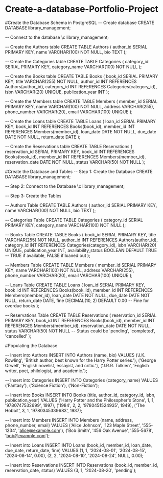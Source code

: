 # Create-a-database-Portfolio-Project
#Create the Database Schema in PostgreSQL
-- Create database
CREATE DATABASE library_management;

-- Connect to the database
\c library_management;

-- Create the Authors table
CREATE TABLE Authors (
    author_id SERIAL PRIMARY KEY,
    name VARCHAR(100) NOT NULL,
    bio TEXT
);

-- Create the Categories table
CREATE TABLE Categories (
    category_id SERIAL PRIMARY KEY,
    category_name VARCHAR(100) NOT NULL
);

-- Create the Books table
CREATE TABLE Books (
    book_id SERIAL PRIMARY KEY,
    title VARCHAR(255) NOT NULL,
    author_id INT REFERENCES Authors(author_id),
    category_id INT REFERENCES Categories(category_id),
    isbn VARCHAR(20) UNIQUE,
    publication_year INT
);

-- Create the Members table
CREATE TABLE Members (
    member_id SERIAL PRIMARY KEY,
    name VARCHAR(100) NOT NULL,
    address VARCHAR(255),
    phone_number VARCHAR(20),
    email VARCHAR(100) UNIQUE
);

-- Create the Loans table
CREATE TABLE Loans (
    loan_id SERIAL PRIMARY KEY,
    book_id INT REFERENCES Books(book_id),
    member_id INT REFERENCES Members(member_id),
    loan_date DATE NOT NULL,
    due_date DATE NOT NULL,
    return_date DATE
);

-- Create the Reservations table
CREATE TABLE Reservations (
    reservation_id SERIAL PRIMARY KEY,
    book_id INT REFERENCES Books(book_id),
    member_id INT REFERENCES Members(member_id),
    reservation_date DATE NOT NULL,
    status VARCHAR(50) NOT NULL
);

#Create the Database and Tables
-- Step 1: Create the Database
CREATE DATABASE library_management;

-- Step 2: Connect to the Database
\c library_management;

-- Step 3: Create the Tables

-- Authors Table
CREATE TABLE Authors (
    author_id SERIAL PRIMARY KEY,
    name VARCHAR(100) NOT NULL,
    bio TEXT
);

-- Categories Table
CREATE TABLE Categories (
    category_id SERIAL PRIMARY KEY,
    category_name VARCHAR(100) NOT NULL
);

-- Books Table
CREATE TABLE Books (
    book_id SERIAL PRIMARY KEY,
    title VARCHAR(255) NOT NULL,
    author_id INT REFERENCES Authors(author_id),
    category_id INT REFERENCES Categories(category_id),
    isbn VARCHAR(20) UNIQUE,
    publication_year INT,
    availability_status BOOLEAN DEFAULT TRUE -- TRUE if available, FALSE if loaned out
);

-- Members Table
CREATE TABLE Members (
    member_id SERIAL PRIMARY KEY,
    name VARCHAR(100) NOT NULL,
    address VARCHAR(255),
    phone_number VARCHAR(20),
    email VARCHAR(100) UNIQUE
);

-- Loans Table
CREATE TABLE Loans (
    loan_id SERIAL PRIMARY KEY,
    book_id INT REFERENCES Books(book_id),
    member_id INT REFERENCES Members(member_id),
    loan_date DATE NOT NULL,
    due_date DATE NOT NULL,
    return_date DATE,
    fine DECIMAL(10, 2) DEFAULT 0.00 -- Fine for overdue books
);

-- Reservations Table
CREATE TABLE Reservations (
    reservation_id SERIAL PRIMARY KEY,
    book_id INT REFERENCES Books(book_id),
    member_id INT REFERENCES Members(member_id),
    reservation_date DATE NOT NULL,
    status VARCHAR(50) NOT NULL -- Status could be 'pending', 'completed', 'cancelled'
);

#Populating the Database

-- Insert into Authors
INSERT INTO Authors (name, bio) VALUES
('J.K. Rowling', 'British author, best known for the Harry Potter series.'),
('George Orwell', 'English novelist, essayist, and critic.'),
('J.R.R. Tolkien', 'English writer, poet, philologist, and academic.');

-- Insert into Categories
INSERT INTO Categories (category_name) VALUES
('Fantasy'),
('Science Fiction'),
('Non-Fiction');

-- Insert into Books
INSERT INTO Books (title, author_id, category_id, isbn, publication_year) VALUES
('Harry Potter and the Philosopher\'s Stone', 1, 1, '9780747532699', 1997),
('1984', 2, 2, '9780451524935', 1949),
('The Hobbit', 3, 1, '9780345339683', 1937);

-- Insert into Members
INSERT INTO Members (name, address, phone_number, email) VALUES
('Alice Johnson', '123 Maple Street', '555-1234', 'alice@example.com'),
('Bob Smith', '456 Oak Avenue', '555-5678', 'bob@example.com');

-- Insert into Loans
INSERT INTO Loans (book_id, member_id, loan_date, due_date, return_date, fine) VALUES
(1, 1, '2024-08-01', '2024-08-15', '2024-08-14', 0.00),
(2, 2, '2024-08-10', '2024-08-24', NULL, 0.00);

-- Insert into Reservations
INSERT INTO Reservations (book_id, member_id, reservation_date, status) VALUES
(3, 1, '2024-08-20', 'pending');

